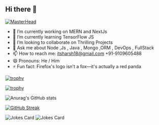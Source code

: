 ## Hi there 👋
  [![MasterHead](https://i.ibb.co/93JX3gy/banner.png)](https://github.com/itsharsh18)

- 🔭 I’m currently working on MERN and NextJs 
- 🌱 I’m currently learning TensorFlow JS
- 👯 I’m looking to collaborate on Thrilling Projects 
- 💬 Ask me about Node ,Js , Java , Mongo ,ORM , DevOps , FullStack
- 📫 How to reach me: itsharsh18@gmail.com 
                        +91-9109605488
- 😄 Pronouns: He / Him
- ⚡ Fun fact: Firefox's logo isn't a fox—it's actually a red panda

[![trophy](https://github-profile-trophy.vercel.app/?username=itsharsh18)](https://github.com/ryo-ma/github-profile-trophy)

[![trophy](https://github-profile-trophy.vercel.app/?username=itsharsh18&theme=onedark)](https://github.com/ryo-ma/github-profile-trophy)

![Anurag's GitHub stats](https://github-readme-stats.vercel.app/api?username=itsharsh18&show_icons=true&theme=radical)

[![GitHub Streak](https://github-readme-streak-stats.herokuapp.com/?user=itsharsh18)](https://git.io/streak-stats)

<!-- Markdown -->

![Jokes Card](https://readme-jokes.vercel.app/api)
![Jokes Card](https://readme-jokes.vercel.app/api)


